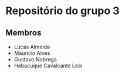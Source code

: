 # Repositório do grupo 3

## Membros

-   Lucas Almeida
-   Mauricio Alves
-   Gustavo Nobrega
-   Habacuque Cavalcante Leal